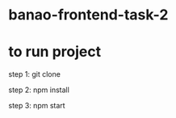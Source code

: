 # banao-frontend-task-2

# to run project 

step 1: git clone

step 2: npm install 

step 3: npm start
